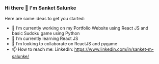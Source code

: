 ### Hi there 👋 I'm Sanket Salunke

Here are some ideas to get you started:

- 🔭 I’m currently working on my Portfolio Website using React JS and basic Sudoku game using Python 
- 🌱 I’m currently learning React JS
- 👯 I’m looking to collaborate on ReactJS and pygame
- 📫 How to reach me: LinkedIn: https://www.linkedin.com/in/sanket-m-salunke/


